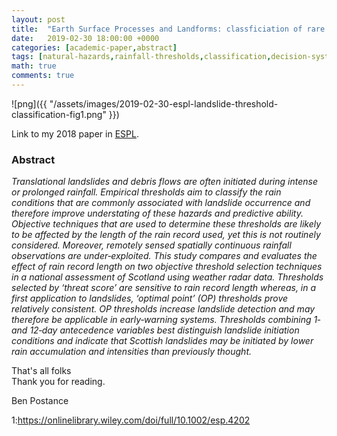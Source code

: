 ```yaml
---
layout: post
title:  "Earth Surface Processes and Landforms: classficiation of rare events for landslide early warning systems"
date:   2019-02-30 18:00:00 +0000
categories: [academic-paper,abstract]
tags: [natural-hazards,rainfall-thresholds,classification,decision-systems]
math: true
comments: true
---
```


![png]({{ "/assets/images/2019-02-30-espl-landslide-threshold-classification-fig1.png" }})

Link to my 2018 paper in [ESPL](https://onlinelibrary.wiley.com/doi/full/10.1002/esp.4202).

### Abstract
*Translational landslides and debris flows are often initiated during intense or prolonged rainfall. Empirical thresholds aim to classify the rain conditions that are commonly associated with landslide occurrence and therefore improve understating of these hazards and predictive ability. Objective techniques that are used to determine these thresholds are likely to be affected by the length of the rain record used, yet this is not routinely considered. Moreover, remotely sensed spatially continuous rainfall observations are under‐exploited. This study compares and evaluates the effect of rain record length on two objective threshold selection techniques in a national assessment of Scotland using weather radar data. Thresholds selected by ‘threat score’ are sensitive to rain record length whereas, in a first application to landslides, ‘optimal point’ (OP) thresholds prove relatively consistent. OP thresholds increase landslide detection and may therefore be applicable in early‐warning systems. Thresholds combining 1‐ and 12‐day antecedence variables best distinguish landslide initiation conditions and indicate that Scottish landslides may be initiated by lower rain accumulation and intensities than previously thought.*

That's all folks<BR>
Thank you for reading.

Ben Postance

1:https://onlinelibrary.wiley.com/doi/full/10.1002/esp.4202

